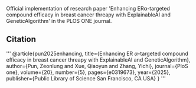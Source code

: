 Official implementation of research paper 'Enhancing ERα-targeted compound efficacy in breast cancer threapy with ExplainableAI and GeneticAlgorithm' in the PLOS ONE journal.

## Citation 
'''
@article{pun2025enhancing,
  title={Enhancing ER $\alpha$-targeted compound efficacy in breast cancer threapy with ExplainableAI and GeneticAlgorithm},
  author={Pun, Zeonlung and Xue, Qiaoyun and Zhang, Yichi},
  journal={PloS one},
  volume={20},
  number={5},
  pages={e0319673},
  year={2025},
  publisher={Public Library of Science San Francisco, CA USA}
}
'''
